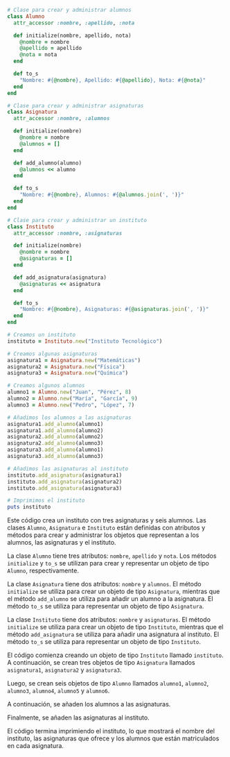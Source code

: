 ```ruby
# Clase para crear y administrar alumnos
class Alumno
  attr_accessor :nombre, :apellido, :nota

  def initialize(nombre, apellido, nota)
    @nombre = nombre
    @apellido = apellido
    @nota = nota
  end

  def to_s
    "Nombre: #{@nombre}, Apellido: #{@apellido}, Nota: #{@nota}"
  end
end

# Clase para crear y administrar asignaturas
class Asignatura
  attr_accessor :nombre, :alumnos

  def initialize(nombre)
    @nombre = nombre
    @alumnos = []
  end

  def add_alumno(alumno)
    @alumnos << alumno
  end

  def to_s
    "Nombre: #{@nombre}, Alumnos: #{@alumnos.join(', ')}"
  end
end

# Clase para crear y administrar un instituto
class Instituto
  attr_accessor :nombre, :asignaturas

  def initialize(nombre)
    @nombre = nombre
    @asignaturas = []
  end

  def add_asignatura(asignatura)
    @asignaturas << asignatura
  end

  def to_s
    "Nombre: #{@nombre}, Asignaturas: #{@asignaturas.join(', ')}"
  end
end

# Creamos un instituto
instituto = Instituto.new("Instituto Tecnológico")

# Creamos algunas asignaturas
asignatura1 = Asignatura.new("Matemáticas")
asignatura2 = Asignatura.new("Física")
asignatura3 = Asignatura.new("Química")

# Creamos algunos alumnos
alumno1 = Alumno.new("Juan", "Pérez", 8)
alumno2 = Alumno.new("María", "García", 9)
alumno3 = Alumno.new("Pedro", "López", 7)

# Añadimos los alumnos a las asignaturas
asignatura1.add_alumno(alumno1)
asignatura1.add_alumno(alumno2)
asignatura2.add_alumno(alumno2)
asignatura2.add_alumno(alumno3)
asignatura3.add_alumno(alumno1)
asignatura3.add_alumno(alumno3)

# Añadimos las asignaturas al instituto
instituto.add_asignatura(asignatura1)
instituto.add_asignatura(asignatura2)
instituto.add_asignatura(asignatura3)

# Imprimimos el instituto
puts instituto
```

Este código crea un instituto con tres asignaturas y seis alumnos. Las clases `Alumno`, `Asignatura` e `Instituto` están definidas con atributos y métodos para crear y administrar los objetos que representan a los alumnos, las asignaturas y el instituto.

La clase `Alumno` tiene tres atributos: `nombre`, `apellido` y `nota`. Los métodos `initialize` y `to_s` se utilizan para crear y representar un objeto de tipo `Alumno`, respectivamente.

La clase `Asignatura` tiene dos atributos: `nombre` y `alumnos`. El método `initialize` se utiliza para crear un objeto de tipo `Asignatura`, mientras que el método `add_alumno` se utiliza para añadir un alumno a la asignatura. El método `to_s` se utiliza para representar un objeto de tipo `Asignatura`.

La clase `Instituto` tiene dos atributos: `nombre` y `asignaturas`. El método `initialize` se utiliza para crear un objeto de tipo `Instituto`, mientras que el método `add_asignatura` se utiliza para añadir una asignatura al instituto. El método `to_s` se utiliza para representar un objeto de tipo `Instituto`.

El código comienza creando un objeto de tipo `Instituto` llamado `instituto`. A continuación, se crean tres objetos de tipo `Asignatura` llamados `asignatura1`, `asignatura2` y `asignatura3`.

Luego, se crean seis objetos de tipo `Alumno` llamados `alumno1`, `alumno2`, `alumno3`, `alumno4`, `alumno5` y `alumno6`.

A continuación, se añaden los alumnos a las asignaturas.

Finalmente, se añaden las asignaturas al instituto.

El código termina imprimiendo el instituto, lo que mostrará el nombre del instituto, las asignaturas que ofrece y los alumnos que están matriculados en cada asignatura.